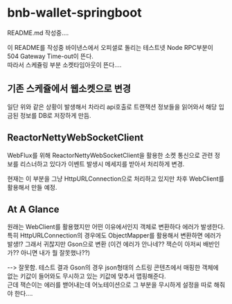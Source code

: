 # bnb-wallet-springboot

README.md 작성중....

이 README를 작성중 바이낸스에서 오피셜로 돌리는 테스트넷 Node RPC부분이 504 Gateway Time-out이 뜬다.    
따라서 스케쥴링 부분 소켓타임아웃이 뜬다....

## 기존 스케쥴에서 웹소켓으로 변경

일단 위와 같은 상황이 발생해서 차라리 api호출로 트랜잭션 정보들을 읽어와서 해당 입금된 정보를 DB로 저장하게 만듬.

## ReactorNettyWebSocketClient

WebFlux를 위해 ReactorNettyWebSocketClient을 활용한 소켓 통신으로 관련 정보를 리스너하고 있다가 이벤트 발생시 메세지를 받아서 처리하게 변경.


현재는 이 부분을 그냥 HttpURLConnection으로 처리하고 있지만 차후 WebClient를 활용해서 만들 예정.


## At A Glance

원래는 WebClient를 활용했지만 어떤 이유에서인지 객체로 변환하다 에러가 발생한다.
특히 HttpURLConnection의 경우에도 ObjectMapper를 활용해서 변환하면 에러가 발생!?
그래서 귀찮지만 Gson으로 변환 (이건 에러가 안나네?? 잭슨이 아저씨 배반인가?? 아니면 내가 뭘 잘못했나??)

--> 잘못함. 테스트 결과 Gson의 경우 json형태의 스트링 콘텐츠에서 매핑한 객체에 없는 키값이 들어와도 무시하고 있는 키값에 맞추서 맵핑해준다.    
근데 잭슨이는 에러를 밷어내는데 어노테이션으로 그 부분을 무시하게 설정을 따로 해줘야 한다....    
